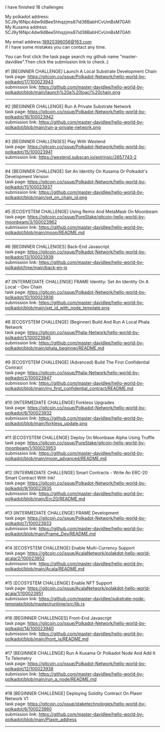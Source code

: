 I have finished 18 challenges

My polkadot address: 5CJ9y16Npc4dw9dBee5hhqzjms87id38BabHCvUmBsM7GAfi   
My Kusama address: 5CJ9y16Npc4dw9dBee5hhqzjms87id38BabHCvUmBsM7GAfi


My email address:18920396056@163.com   
if I have some mistakes you can contact any time.

You can first click the task page search my github name "master-davidlee".Then click the submission link to check.:)



#1 [BEGINNER CHALLENGE] Launch A Local Substrate Development Chain    
task page:        https://gitcoin.co/issue/Polkadot-Network/hello-world-by-polkadot/17/100023943   
submission link:  https://github.com/master-davidlee/hello-world-by-polkadot/blob/main/launch%20a%20loacl%20chain.png

*******

#2 [BEGINNER CHALLENGE] Run A Private Substrate Network   
task page:        https://gitcoin.co/issue/Polkadot-Network/hello-world-by-polkadot/16/100023942       
submission link:  https://github.com/master-davidlee/hello-world-by-polkadot/blob/main/run-a-private-network.png

********

#3 [BEGINNER CHALLENGES] Play With Westend   
task page:        https://gitcoin.co/issue/Polkadot-Network/hello-world-by-polkadot/15/100023941   
submission link:  https://westend.subscan.io/extrinsic/2657743-2

********

#4 [BEGINNER CHALLENGE] Set An Identity On Kusama Or Polkadot's Development Version   
task page:        https://gitcoin.co/issue/Polkadot-Network/hello-world-by-polkadot/11/100023937   
submission link:  https://github.com/master-davidlee/hello-world-by-polkadot/blob/main/set_on_chain_id.png

********

#5 [ECOSYSTEM CHALLENGE] Using Remix And MetaMask On Moonbeam   
task page:        https://gitcoin.co/issue/PureStake/gitcoin-hello-world-by-moonbeam/3/100023962   
submission link:  https://github.com/master-davidlee/hello-world-by-polkadot/blob/main/moon/README.md

********

#6 [BEGINNER CHALLENGES] Back-End Javascript   
task page:        https://gitcoin.co/issue/Polkadot-Network/hello-world-by-polkadot/13/100023939   
submission link:  https://github.com/master-davidlee/hello-world-by-polkadot/tree/main/back-en-js

********

#7 [INTERMEDIATE CHALLENGE] FRAME Identity: Set An Identity On A Local --Dev Chain   
task page:        https://gitcoin.co/issue/Polkadot-Network/hello-world-by-polkadot/10/100023936   
submission link:  https://github.com/master-davidlee/hello-world-by-polkadot/blob/main/set_id_with_node_template.png

********

#8 [ECOSYSTEM CHALLENGE] (Beginner) Build And Run A Local Phala Network   
task page:        https://gitcoin.co/issue/Phala-Network/hello-world-by-polkadot/1/100023945   
submission link:  https://github.com/master-davidlee/hello-world-by-polkadot/blob/main/phala_beginner/README.md

********


#9 [ECOSYSTEM CHALLENGE] (Advanced) Build The First Confidential Contract   
task page:        https://gitcoin.co/issue/Phala-Network/hello-world-by-polkadot/2/100023947   
submission link:  https://github.com/master-davidlee/hello-world-by-polkadot/blob/main/my_first_confidential_contract/README.md

********

#10 [INTERMEDIATE CHALLENGE] Forkless Upgrades   
task page:        https://gitcoin.co/issue/Polkadot-Network/hello-world-by-polkadot/6/100023932   
submission link:  https://github.com/master-davidlee/hello-world-by-polkadot/blob/main/forkless_update.png

********

#11 [ECOSYSTEM CHALLENGE] Deploy On Moonbase Alpha Using Truffle   
task page:        https://gitcoin.co/issue/PureStake/gitcoin-hello-world-by-moonbeam/1/100023953   
submission link:  https://github.com/master-davidlee/hello-world-by-polkadot/blob/main/moon_advanced/README.md

********

#12 [INTERMEDIATE CHALLENGE] Smart Contracts - Write An ERC-20 Smart Contract With Ink!   
task page:        https://gitcoin.co/issue/Polkadot-Network/hello-world-by-polkadot/9/100023935   
submission link:  https://github.com/master-davidlee/hello-world-by-polkadot/blob/main/Erc20/README.md

********


#13 [INTERMEDIATE CHALLENGE] FRAME Development      
task page:        https://gitcoin.co/issue/Polkadot-Network/hello-world-by-polkadot/7/100023933   
submission link:  https://github.com/master-davidlee/hello-world-by-polkadot/blob/main/Frame_Dev/README.md

********

#14 [ECOSYSTEM CHALLENGE] Enable Multi-Currency Support   
task page:        https://gitcoin.co/issue/AcalaNetwork/polakdot-hello-world-acala/2/100023952   
submission link:  https://github.com/master-davidlee/hello-world-by-polkadot/blob/main/Acala/README.md

********

#15  [ECOSYSTEM CHALLENGE] Enable NFT Support  
task page:        https://gitcoin.co/issue/AcalaNetwork/polakdot-hello-world-acala/1/100023951   
submission link:  https://github.com/master-davidlee/substrate-node-template/blob/master/runtime/src/lib.rs

********

#16  [BEGINNER CHALLENGES] Front-End Javascript  
task page:        https://gitcoin.co/issue/Polkadot-Network/hello-world-by-polkadot/14/100023940   
submission link:  https://github.com/master-davidlee/hello-world-by-polkadot/blob/main/front_js/README.md

********

#17  [BEGINNER CHALLENGE] Run A Kusama Or Polkadot Node And Add It To Telemetry  
task page:        https://gitcoin.co/issue/Polkadot-Network/hello-world-by-polkadot/12/100023938   
submission link:  https://github.com/master-davidlee/hello-world-by-polkadot/blob/main/run_a_node/README.md

********

#18  [BEGINNER CHALLENGE] Deploying Solidity Contract On Plasm Network V1  
task page:        https://gitcoin.co/issue/staketechnologies/hello-world-by-polkadot/6/100023960   
submission link:  https://github.com/master-davidlee/hello-world-by-polkadot/blob/main/Plasm_address

********

